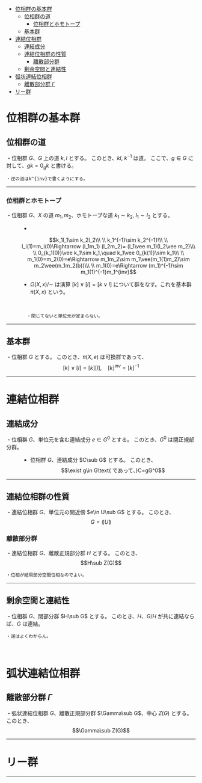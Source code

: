 
- [位相群の基本群](#位相群の基本群)
  - [位相群の道](#位相群の道)
    - [位相群とホモトープ](#位相群とホモトープ)
  - [基本群](#基本群)
- [連結位相群](#連結位相群)
  - [連結成分](#連結成分)
  - [連結位相群の性質](#連結位相群の性質)
    - [離散部分群](#離散部分群)
  - [剰余空間と連結性](#剰余空間と連結性)
- [弧状連結位相群](#弧状連結位相群)
  - [離散部分群 $Γ$](#離散部分群-γ)
- [リー群](#リー群)


# 位相群の基本群

## 位相群の道

・位相群 $G$、$G$ 上の道 $k,l$ とする。
このとき、$kl,\ k^{-1}$ は道。
ここで、$g\in G$ に対して、$gk=0_gk$ と書ける。
<br>

    ・逆の道はk^{inv}で書くようにする。

---

### 位相群とホモトープ

<dl><dt>

・位相群 $G$、$X$ の道 $m_1,m_2$、ホモトープな道 $k_1\sim k_2,\ l_1\sim l_2$ とする。
<br>

</dt><dd>

- 
$$k_1l_1\sim k_2l_2\\\ \\
k_1^{-1}\sim k_2^{-1}\\\ \\
l_i(1)=m_i(0)\Rightarrow (l_1m_1) (l_2m_2)= (l_1\vee m_1)(l_2\vee m_2)\\\ \\
0_{k_1(0)}\vee k_1\sim k_1,\quad k_1\vee 0_{k(1)}\sim k_1\\\ \\
m_1(0)=m_2(0)=e\Rightarrow m_1m_2\sim m_1\vee(m_1(1)m_2)\sim m_2\vee(m_1m_2(b))\\\ \\
m_1(0)=e\Rightarrow (m_1)^{-1}\sim m_1(1)^{-1}m_1^{inv}$$

- $\Omega(X,x)/\sim$ は演算 $[k]\vee[l]=[k\vee l]$ について群をなす。これを基本群 $\pi(X,x)$ という。
<br>

      ・閉じてないと単位元が定まらない。

</dd></dl>

---

## 基本群

・位相群 $G$ とする。
このとき、$\pi(X,e)$ は可換群であって、
$$[k]\vee[l]=[k][l],\quad [k]^{inv}=[k]^{-1}$$

---

# 連結位相群

## 連結成分

<dl><dt>

・位相群 $G$、単位元を含む連結成分 $e\in G^0$ とする。
このとき、$G^0$ は閉正規部分群。
<br>

</dt><dd>

- 位相群 $G$、連結成分 $C\sub G$ とする。
このとき、
$$\exist g\in G\text{ であって、}C=gG^0$$

</dd></dl>

---

## 連結位相群の性質

・連結位相群 $G$、単位元の開近傍 $e\in U\sub G$ とする。
このとき、
$$G=\lang U \rang$$

### 離散部分群

・連結位相群 $G$、離散正規部分群 $H$ とする。
このとき、$$H\sub Z(G)$$

    ・位相が結局部分空間位相なのでよい。


---

## 剰余空間と連結性

・位相群 $G$、閉部分群 $H\sub G$ とする。
このとき、$H$、$G/H$ が共に連結ならば、$G$ は連結。

    ・逆はよくわからん。
<br>


# 弧状連結位相群

## 離散部分群 $Γ$

・弧状連結位相群 $G$、離散正規部分群 $\Gamma\sub G$、中心 $Z(G)$ とする。
このとき、
$$\Gamma\sub Z(G)$$



---






# リー群


---